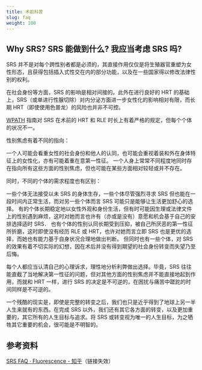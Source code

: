 ```yaml
---
title: 术前科普
slug: faq
weight: 100
---
```


## Why SRS? SRS 能做到什么? 我应当考虑 SRS 吗?

SRS 并不是对每个跨性别者都是必须的，其直接作用仅仅是将生殖器官重塑为女性形态，且获得包括插入式性交在内的部分功能，以及在一些国家得以修改法律性别的权利。

在社会身份等方面，SRS 的影响是相对间接的。此外在进行良好的 HRT 的基础上，SRS（或单进行性腺切除）对内分泌方面进一步女性化的影响相对有限，而长期 HRT（即使使用色普龙）的风险也并非不可控。

[WPATH](https://en.wikipedia.org/wiki/WPATH) 指南对 SRS 在术前的 HRT 和 RLE 时长上有着严格的规定，但每个个体的状况不一。

性别焦虑有着不同的指向：

一个人可能会看重女性的社会身份和他人的认同，也可能会重视着装和外在身体特征上的女性化，亦有可能着重在意第一性征。
一个人身上常常不同程度地同时存在指向所有这些方面的性别焦虑，但也可能在某些方面相对较轻或并不存在。

同时，不同的个体的需求程度也有区别：

一些个体无法接受以未 SRS 的身体生存，一些个体尽管强烈寻求 SRS 但也能在一段时间内正常生活，而对另一些个体而言 SRS 可能只是能够让生活更加舒心的选择。
有的个体长期稳定地以女性外观和身份生活，但有时可能因生理或法律文件上的性别遇到麻烦，这时对她而言也许有（亦或是没有）意愿和机会基于自己的安排选择适时 SRS．
也有个体的性别认同长期受到压抑，被自己所厌恶的第一性征所折磨，这时即使没有经历 RLE 或 HRT，也许对她而言立即 SRS 也是更优的选择，而她也有能力基于自身状况合理地做出判断。
但同时也有一些个体，对 SRS 的效果有着不切实际的幻想，因在术后并没有得到期望的社会身份转变而失望乃至后悔。

每个人都应当认清自己的心理诉求，理性地分析利弊做出选择。毕竟，SRS 往往能直截了当地解决第一性征的问题，但对其他方面的性别焦虑并不能直接地起到作用，而就和 HRT 一样，进行 SRS 的决定是不可逆的，在困扰与痛苦中蹉跎的时间同样是不可逆的。

一个残酷的现实是，即使是完整的转变之后，我们也只是近乎得到了地球上另一半人生来就有的东西。在完成 SRS 以外，我们还有其它各方面的转变，以及更加重要的，其它所有的人生目标与追求。将 SRS 或转变视为唯一的人生目标，为之牺牲其它重要的机会，很可能是不明智的。

## 参考资料

[SRS FAQ · Fluorescence - 知乎](https://zhuanlan.zhihu.com/p/161673959)（链接失效）
